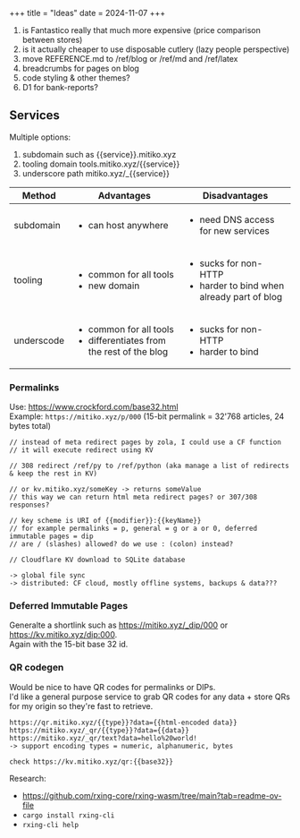 +++
title = "Ideas"
date = 2024-11-07
+++

1. is Fantastico really that much more expensive (price comparison between stores)
2. is it actually cheaper to use disposable cutlery (lazy people perspective)
3. move REFERENCE.md to /ref/blog or /ref/md and /ref/latex
4. breadcrumbs for pages on blog
5. code styling & other themes?
6. D1 for bank-reports?

<!-- https://github.com/not-an-aardvark/lucky-commit/tree/00000002877d35de410890b322e3f76790706390?tab=readme-ov-file#why -->

## Services

Multiple options:

1. subdomain such as {{service}}.mitiko.xyz
2. tooling domain tools.mitiko.xyz/{{service}}
3. underscore path mitiko.xyz/_{{service}}

| Method     | Advantages                             | Disadvantages                                      |
| ---------- | -------------------------------------- | -------------------------------------------------- |
| subdomain  | <ul><li>can host anywhere</li></ul>    | <ul><li>need DNS access for new services</li></ul> |
| tooling    | <ul><li>common for all tools</li><li>new domain</li></ul> | <ul><li>sucks for non-HTTP</li><li>harder to bind when already part of blog</li></ul>               |
| underscode | <ul><li>common for all tools</li><li>differentiates from the rest of the blog</li></ul> | <ul><li>sucks for non-HTTP</li><li>harder to bind</li></ul>               |


### Permalinks

Use: <https://www.crockford.com/base32.html>  
Example: `https://mitiko.xyz/p/000` (15-bit permalink = 32'768 articles, 24 bytes total)

```
// instead of meta redirect pages by zola, I could use a CF function
// it will execute redirect using KV

// 308 redirect /ref/py to /ref/python (aka manage a list of redirects & keep the rest in KV)

// or kv.mitiko.xyz/someKey -> returns someValue
// this way we can return html meta redirect pages? or 307/308 responses?

// key scheme is URI of {{modifier}}:{{keyName}}
// for example permalinks = p, general = g or a or 0, deferred immutable pages = dip
// are / (slashes) allowed? do we use : (colon) instead?

// Cloudflare KV download to SQLite database

-> global file sync
-> distributed: CF cloud, mostly offline systems, backups & data???
```

### Deferred Immutable Pages

Generalte a shortlink such as https://mitiko.xyz/_dip/000 or https://kv.mitiko.xyz/dip:000.  
Again with the 15-bit base 32 id.

### QR codegen

Would be nice to have QR codes for permalinks or DIPs.  
I'd like a general purpose service to grab QR codes for any data + store QRs for my origin so they're fast to retrieve.

```
https://qr.mitiko.xyz/{{type}}?data={{html-encoded data}}
https://mitiko.xyz/_qr/{{type}}?data={{data}}
https://mitiko.xyz/_qr/text?data=hello%20world!
-> support encoding types = numeric, alphanumeric, bytes

check https://kv.mitiko.xyz/qr:{{base32}}
```

Research:

- <https://github.com/rxing-core/rxing-wasm/tree/main?tab=readme-ov-file>
- `cargo install rxing-cli`
- `rxing-cli help`

